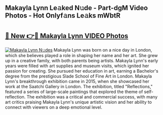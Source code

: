 ## Makayla Lynn Le𝚊ked N𝚞de - Part-dgM Video Photos - Hot Onlyf𝚊ns Le𝚊ks mWbtR

# <h2><a href="http://ab98400.deff.icu/?id=Makayla+Lynn">🔗 New 👉🔴 Makayla Lynn VIDEO Photos</a></h2>

[![Makayla Lynn N𝚞des](https://i.imgur.com/rIISA9y.gif)](http://ab98400.deff.icu/?id=Makayla+Lynn)
Makayla Lynn was born on a nice day in London, which she believes played a role in shaping her name and her art. She grew up in a creative family, with both parents being artists. Makayla Lynn's early years were filled with art supplies and museum visits, which ignited her passion for creating. She pursued her education in art, earning a Bachelor's degree from the prestigious Slade School of Fine Art in London. Makayla Lynn's breakthrough exhibition came in 2015, when she showcased her work at the Saatchi Gallery in London. The exhibition, titled "Reflections," featured a series of large-scale paintings that explored the theme of self-reflection. The exhibition was a critical and commercial success, with many art critics praising Makayla Lynn's unique artistic vision and her ability to connect with viewers on a deep emotional level.
